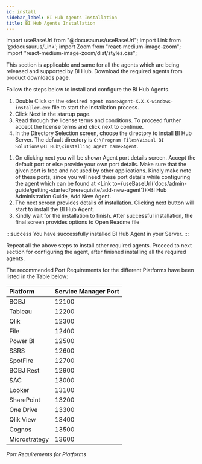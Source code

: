 ```yaml
---
id: install
sidebar_label: BI Hub Agents Installation
title: BI Hub Agents Installation
---
```


import useBaseUrl from "@docusaurus/useBaseUrl";
import Link from '@docusaurus/Link';
import Zoom from "react-medium-image-zoom";
import "react-medium-image-zoom/dist/styles.css";

This section is applicable and same for all the agents which are being released and supported by BI Hub.
Download the required agents from product downloads page.

Follow the steps below to install and configure the BI Hub Agents.

1. Double Click on the `<desired agent name>Agent-X.X.X-windows-installer.exe` file to start the installation process.
1. Click Next in the startup page.
1. Read through the license terms and conditions. To proceed further accept the license terms and click next to continue.
1. In the Directory Selection screen, choose the directory to install BI Hub Server.  The default directory is `C:\Program Files\Visual BI Solutions\BI Hub\<installing agent name>Agent`.
<!-- Present Default directory:  `C:\Program Files\Visual BI Solutions\VBI View\<installing agent name>Agent` keep same as the product : Check with Nithya-->
1. On clicking next you will be shown Agent port details screen. Accept the default port or else provide your own port details. Make sure that the given port is free and not used by other applications. Kindly make note of these ports, since you will need these port details while configuring the agent which can be found at <Link to={useBaseUrl('docs/admin-guide/getting-started/prerequisite/add-new-agent')}>BI Hub Administration Guide,  Add New Agent</Link>.
1. The next screen provides details of installation. Clicking next button will start to install the BI Hub Agent.
1. Kindly wait for the installation to finish. After successful installation, the final screen provides options to Open Readme file

:::success
You have successfully installed BI Hub Agent in your Server.
:::

Repeat all the above steps to install other required agents. Proceed to next section for configuring the agent, after finished installing all the required agents.

The recommended Port Requirements for the different Platforms have been listed in the Table below:

| Platform | Service Manager Port |
| :--- | :--- |
| BOBJ | 12100 |
| Tableau | 12200 |
| Qlik | 12300 |
| File | 12400 |
| Power BI | 12500 |
| SSRS | 12600 |
| SpotFire | 12700 |
| BOBJ Rest | 12900 |
| SAC | 13000 |
| Looker | 13100 |
| SharePoint | 13200 |
| One Drive | 13300 |
| Qlik View | 13400 |
| Cognos | 13500 |
| Microstrategy | 13600 |

*Port Requirements for Platforms*